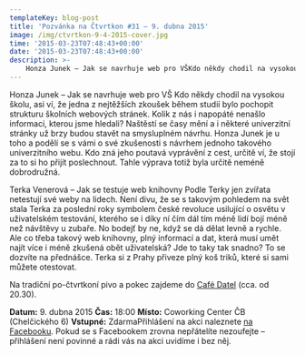 ```yaml
---
templateKey: blog-post
title: 'Pozvánka na Čtvrtkon #31 – 9. dubna 2015'
image: /img/ctvrtkon-9-4-2015-cover.jpg
time: '2015-03-23T07:48:43+00:00'
date: '2015-03-23T07:48:43+00:00'
description: >-
    Honza Junek – Jak se navrhuje web pro VŠKdo někdy chodil na vysokou školu, asi ví, že jedna z nejtěžších zkoušek během studií bylo pochopit strukturu školních webových stránek. Kolik z n...
---
```

Honza Junek – Jak se navrhuje web pro VŠ Kdo někdy chodil na vysokou školu, asi ví, že jedna z nejtěžších zkoušek během studií bylo pochopit strukturu školních webových stránek. Kolik z nás i napopáté nenašlo informaci, kterou jsme hledali? Naštěstí se časy mění a i některé univerzitní stránky už brzy budou stavět na smysluplném návrhu. Honza Junek je u toho a podělí se s vámi o své zkušenosti s návrhem jednoho takového univerzitního webu. Kdo zná jeho poutavá vyprávění z cest, určitě ví, že stojí za to si ho přijít poslechnout. Tahle výprava totiž byla určitě neméně dobrodružná.

Terka Venerová – Jak se testuje web knihovny Podle Terky jen zvířata netestují své weby na lidech. Není divu, že se s takovým pohledem na svět stala Terka za poslední roky symbolem české revoluce usilující o osvětu v uživatelském testování, kterého se i díky ní čím dál tím méně lidí bojí méně než návštěvy u zubaře. No bodejť by ne, když se dá dělat levně a rychle. Ale co třeba takový web knihovny, plný informací a dat, která musí umět najít více i méně zkušená obět uživatelská? Jde to taky tak snadno? To se dozvíte na přednášce. Terka si z Prahy přiveze plný koš triků, které si sami můžete otestovat.

Na tradiční po-čtvrtkoní pivo a pokec zajdeme do [Café Datel](http://www.cafedatel.cz/) (cca. od 20.30).

**Datum:** 9. dubna 2015 **Čas:** 18:00 **Místo:** Coworking Center ČB (Chelčického 6) **Vstupné:** ZdarmaPřihlášení na akci naleznete [na Facebooku](https://www.facebook.com/events/382861418565016/ "UX Čtvrtkon"). Pokud se s Facebookem zrovna nepřátelíte nezoufejte – přihlášení není povinné a rádi vás na akci uvidíme i bez něj. 